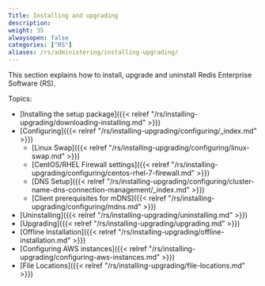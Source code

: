 ```yaml
---
Title: Installing and upgrading
description: 
weight: 35
alwaysopen: false
categories: ["RS"]
aliases: /rs/administering/installing-upgrading/
---
```

This section explains how to install, upgrade and uninstall Redis
Enterprise Software (RS).

Topics:

- [Installing the setup
    package]({{< relref "/rs/installing-upgrading/downloading-installing.md" >}})
- [Configuring]({{< relref "/rs/installing-upgrading/configuring/_index.md" >}})
  - [Linux
        Swap]({{< relref "/rs/installing-upgrading/configuring/linux-swap.md" >}})
  - [CentOS/RHEL Firewall
        settings]({{< relref "/rs/installing-upgrading/configuring/centos-rhel-7-firewall.md" >}})
  - [DNS
        Setup]({{< relref "/rs/installing-upgrading/configuring/cluster-name-dns-connection-management/_index.md" >}})
  - [Client prerequisites for
        mDNS]({{< relref "/rs/installing-upgrading/configuring/mdns.md" >}})
- [Uninstalling]({{< relref "/rs/installing-upgrading/uninstalling.md" >}})
- [Upgrading]({{< relref "/rs/installing-upgrading/upgrading.md" >}})
- [Offline
    Installation]({{< relref "/rs/installing-upgrading/offline-installation.md" >}})
- [Configuring AWS
    instances]({{< relref "/rs/installing-upgrading/configuring-aws-instances.md" >}})
- [File
    Locations]({{< relref "/rs/installing-upgrading/file-locations.md" >}})
